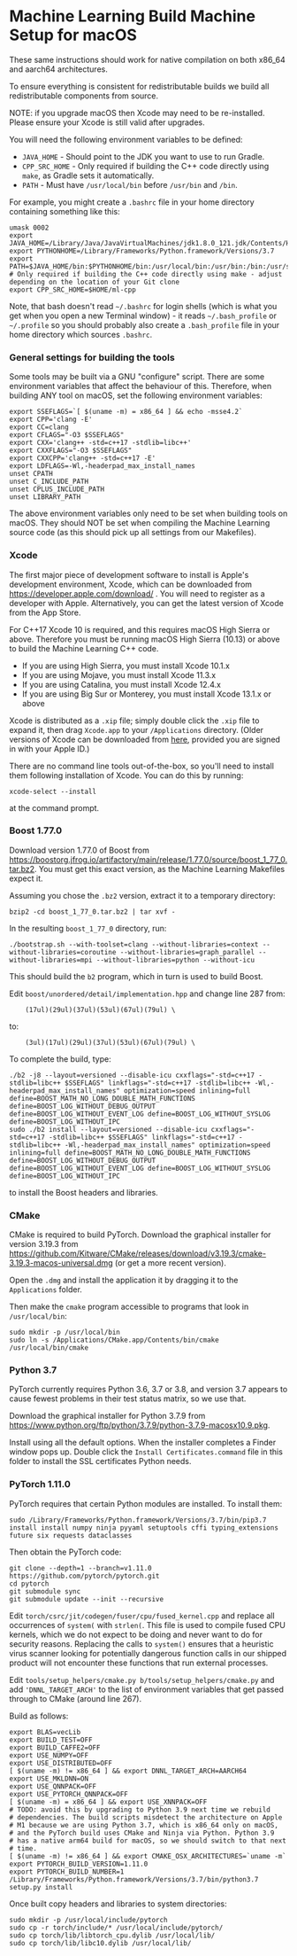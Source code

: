 # Machine Learning Build Machine Setup for macOS

These same instructions should work for native compilation on both x86_64 and aarch64 architectures.

To ensure everything is consistent for redistributable builds we build all redistributable components from source.

NOTE: if you upgrade macOS then Xcode may need to be re-installed. Please ensure your Xcode is still valid after upgrades.

You will need the following environment variables to be defined:

- `JAVA_HOME` - Should point to the JDK you want to use to run Gradle.
- `CPP_SRC_HOME` - Only required if building the C++ code directly using `make`, as Gradle sets it automatically.
- `PATH` - Must have `/usr/local/bin` before `/usr/bin` and `/bin`.

For example, you might create a `.bashrc` file in your home directory containing something like this:

```
umask 0002
export JAVA_HOME=/Library/Java/JavaVirtualMachines/jdk1.8.0_121.jdk/Contents/Home
export PYTHONHOME=/Library/Frameworks/Python.framework/Versions/3.7
export PATH=$JAVA_HOME/bin:$PYTHONHOME/bin:/usr/local/bin:/usr/bin:/bin:/usr/sbin:/sbin
# Only required if building the C++ code directly using make - adjust depending on the location of your Git clone
export CPP_SRC_HOME=$HOME/ml-cpp
```

Note, that bash doesn't read `~/.bashrc` for login shells (which is what you get when you open a new Terminal window) - it reads `~/.bash_profile` or `~/.profile` so you should probably also create a `.bash_profile` file in your home directory which sources `.bashrc`.

### General settings for building the tools

Some tools may be built via a GNU "configure" script. There are some environment variables that affect the behaviour of this. Therefore, when building ANY tool on macOS, set the following environment variables:

```
export SSEFLAGS=`[ $(uname -m) = x86_64 ] && echo -msse4.2`
export CPP='clang -E'
export CC=clang
export CFLAGS="-O3 $SSEFLAGS"
export CXX='clang++ -std=c++17 -stdlib=libc++'
export CXXFLAGS="-O3 $SSEFLAGS"
export CXXCPP='clang++ -std=c++17 -E'
export LDFLAGS=-Wl,-headerpad_max_install_names
unset CPATH
unset C_INCLUDE_PATH
unset CPLUS_INCLUDE_PATH
unset LIBRARY_PATH
```

The above environment variables only need to be set when building tools on macOS. They should NOT be set when compiling the Machine Learning source code (as this should pick up all settings from our Makefiles).

### Xcode

The first major piece of development software to install is Apple's development environment, Xcode, which can be downloaded from <https://developer.apple.com/download/> . You will need to register as a developer with Apple. Alternatively, you can get the latest version of Xcode from the App Store.

For C++17 Xcode 10 is required, and this requires macOS High Sierra or above. Therefore you must be running macOS High Sierra (10.13) or above to build the Machine Learning C++ code.

- If you are using High Sierra, you must install Xcode 10.1.x
- If you are using Mojave, you must install Xcode 11.3.x
- If you are using Catalina, you must install Xcode 12.4.x
- If you are using Big Sur or Monterey, you must install Xcode 13.1.x or above

Xcode is distributed as a `.xip` file; simply double click the `.xip` file to expand it, then drag `Xcode.app` to your `/Applications` directory.
(Older versions of Xcode can be downloaded from [here](https://developer.apple.com/download/more/), provided you are signed in with your Apple ID.)

There are no command line tools out-of-the-box, so you'll need to install them following installation of Xcode. You can do this by running:

```
xcode-select --install
```

at the command prompt.

### Boost 1.77.0

Download version 1.77.0 of Boost from <https://boostorg.jfrog.io/artifactory/main/release/1.77.0/source/boost_1_77_0.tar.bz2>. You must get this exact version, as the Machine Learning Makefiles expect it.

Assuming you chose the `.bz2` version, extract it to a temporary directory:

```
bzip2 -cd boost_1_77_0.tar.bz2 | tar xvf -
```

In the resulting `boost_1_77_0` directory, run:

```
./bootstrap.sh --with-toolset=clang --without-libraries=context --without-libraries=coroutine --without-libraries=graph_parallel --without-libraries=mpi --without-libraries=python --without-icu
```

This should build the `b2` program, which in turn is used to build Boost.

Edit `boost/unordered/detail/implementation.hpp` and change line 287 from:

```
    (17ul)(29ul)(37ul)(53ul)(67ul)(79ul) \
```

to:

```
    (3ul)(17ul)(29ul)(37ul)(53ul)(67ul)(79ul) \
```

To complete the build, type:

```
./b2 -j8 --layout=versioned --disable-icu cxxflags="-std=c++17 -stdlib=libc++ $SSEFLAGS" linkflags="-std=c++17 -stdlib=libc++ -Wl,-headerpad_max_install_names" optimization=speed inlining=full define=BOOST_MATH_NO_LONG_DOUBLE_MATH_FUNCTIONS define=BOOST_LOG_WITHOUT_DEBUG_OUTPUT define=BOOST_LOG_WITHOUT_EVENT_LOG define=BOOST_LOG_WITHOUT_SYSLOG define=BOOST_LOG_WITHOUT_IPC
sudo ./b2 install --layout=versioned --disable-icu cxxflags="-std=c++17 -stdlib=libc++ $SSEFLAGS" linkflags="-std=c++17 -stdlib=libc++ -Wl,-headerpad_max_install_names" optimization=speed inlining=full define=BOOST_MATH_NO_LONG_DOUBLE_MATH_FUNCTIONS define=BOOST_LOG_WITHOUT_DEBUG_OUTPUT define=BOOST_LOG_WITHOUT_EVENT_LOG define=BOOST_LOG_WITHOUT_SYSLOG define=BOOST_LOG_WITHOUT_IPC
```

to install the Boost headers and libraries.

### CMake

CMake is required to build PyTorch.  Download the graphical installer for version 3.19.3 from <https://github.com/Kitware/CMake/releases/download/v3.19.3/cmake-3.19.3-macos-universal.dmg> (or get a more recent version).

Open the `.dmg` and install the application it by dragging it to the `Applications` folder.

Then make the `cmake` program accessible to programs that look in `/usr/local/bin`:

```
sudo mkdir -p /usr/local/bin
sudo ln -s /Applications/CMake.app/Contents/bin/cmake /usr/local/bin/cmake
```

### Python 3.7

PyTorch currently requires Python 3.6, 3.7 or 3.8, and version 3.7 appears to cause fewest problems in their test status matrix, so we use that.

Download the graphical installer for Python 3.7.9 from <https://www.python.org/ftp/python/3.7.9/python-3.7.9-macosx10.9.pkg>.

Install using all the default options.  When the installer completes a Finder window pops up.  Double click the `Install Certificates.command` file in this folder to install the SSL certificates Python needs.

### PyTorch 1.11.0

PyTorch requires that certain Python modules are installed.  To install them:

```
sudo /Library/Frameworks/Python.framework/Versions/3.7/bin/pip3.7 install install numpy ninja pyyaml setuptools cffi typing_extensions future six requests dataclasses
```

Then obtain the PyTorch code:

```
git clone --depth=1 --branch=v1.11.0 https://github.com/pytorch/pytorch.git
cd pytorch
git submodule sync
git submodule update --init --recursive
```

Edit `torch/csrc/jit/codegen/fuser/cpu/fused_kernel.cpp` and replace all
occurrences of `system(` with `strlen(`. This file is used to compile
fused CPU kernels, which we do not expect to be doing and never want to
do for security reasons. Replacing the calls to `system()` ensures that
a heuristic virus scanner looking for potentially dangerous function
calls in our shipped product will not encounter these functions that run
external processes.

Edit `tools/setup_helpers/cmake.py b/tools/setup_helpers/cmake.py` and
add `'DNNL_TARGET_ARCH'` to the list of environment variables that get
passed through to CMake (around line 267).

Build as follows:

```
export BLAS=vecLib
export BUILD_TEST=OFF
export BUILD_CAFFE2=OFF
export USE_NUMPY=OFF
export USE_DISTRIBUTED=OFF
[ $(uname -m) != x86_64 ] && export DNNL_TARGET_ARCH=AARCH64
export USE_MKLDNN=ON
export USE_QNNPACK=OFF
export USE_PYTORCH_QNNPACK=OFF
[ $(uname -m) = x86_64 ] && export USE_XNNPACK=OFF
# TODO: avoid this by upgrading to Python 3.9 next time we rebuild
# dependencies. The build scripts misdetect the architecture on Apple
# M1 because we are using Python 3.7, which is x86_64 only on macOS,
# and the PyTorch build uses CMake and Ninja via Python. Python 3.9
# has a native arm64 build for macOS, so we should switch to that next
# time.
[ $(uname -m) != x86_64 ] && export CMAKE_OSX_ARCHITECTURES=`uname -m`
export PYTORCH_BUILD_VERSION=1.11.0
export PYTORCH_BUILD_NUMBER=1
/Library/Frameworks/Python.framework/Versions/3.7/bin/python3.7 setup.py install
```

Once built copy headers and libraries to system directories:

```
sudo mkdir -p /usr/local/include/pytorch
sudo cp -r torch/include/* /usr/local/include/pytorch/
sudo cp torch/lib/libtorch_cpu.dylib /usr/local/lib/
sudo cp torch/lib/libc10.dylib /usr/local/lib/
```

